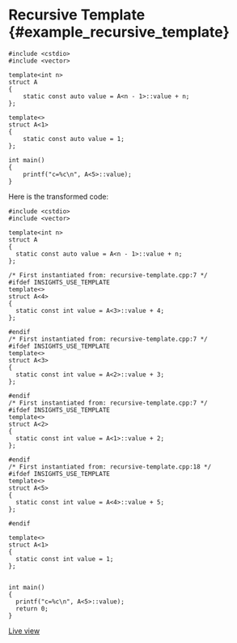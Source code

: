 # Recursive Template {#example_recursive_template}

<!-- source:recursive-template.cpp -->
```{.cpp}
#include <cstdio>
#include <vector>

template<int n>
struct A
{
    static const auto value = A<n - 1>::value + n;
};

template<>
struct A<1>
{
    static const auto value = 1;
};

int main()
{
    printf("c=%c\n", A<5>::value);
}
```
<!-- source-end:recursive-template.cpp -->


<!-- transformed:recursive-template.cpp -->
Here is the transformed code:
```{.cpp}
#include <cstdio>
#include <vector>

template<int n>
struct A
{
  static const auto value = A<n - 1>::value + n;
};

/* First instantiated from: recursive-template.cpp:7 */
#ifdef INSIGHTS_USE_TEMPLATE
template<>
struct A<4>
{
  static const int value = A<3>::value + 4;
};

#endif
/* First instantiated from: recursive-template.cpp:7 */
#ifdef INSIGHTS_USE_TEMPLATE
template<>
struct A<3>
{
  static const int value = A<2>::value + 3;
};

#endif
/* First instantiated from: recursive-template.cpp:7 */
#ifdef INSIGHTS_USE_TEMPLATE
template<>
struct A<2>
{
  static const int value = A<1>::value + 2;
};

#endif
/* First instantiated from: recursive-template.cpp:18 */
#ifdef INSIGHTS_USE_TEMPLATE
template<>
struct A<5>
{
  static const int value = A<4>::value + 5;
};

#endif

template<>
struct A<1>
{
  static const int value = 1;
};


int main()
{
  printf("c=%c\n", A<5>::value);
  return 0;
}

```
[Live view](https://cppinsights.io/lnk?code=I2luY2x1ZGUgPGNzdGRpbz4KI2luY2x1ZGUgPHZlY3Rvcj4KCnRlbXBsYXRlPGludCBuPgpzdHJ1Y3QgQQp7CiAgICBzdGF0aWMgY29uc3QgYXV0byB2YWx1ZSA9IEE8biAtIDE+Ojp2YWx1ZSArIG47Cn07Cgp0ZW1wbGF0ZTw+CnN0cnVjdCBBPDE+CnsKICAgIHN0YXRpYyBjb25zdCBhdXRvIHZhbHVlID0gMTsKfTsKCmludCBtYWluKCkKewogICAgcHJpbnRmKCJjPSVjXG4iLCBBPDU+Ojp2YWx1ZSk7Cn0=&insightsOptions=cpp2a&rev=1.0)
<!-- transformed-end:recursive-template.cpp -->

